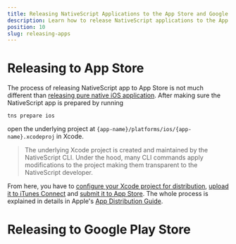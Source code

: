 ```yaml
---
title: Releasing NativeScript Applications to the App Store and Google Play Store
description: Learn how to release NativeScript applications to the App Store and Google Play Store
position: 10
slug: releasing-apps
---
```


# Releasing to App Store

The process of releasing NativeScript app to App Store is not much different than [releasing pure native iOS application](https://developer.apple.com/library/ios/documentation/IDEs/Conceptual/AppDistributionGuide/Introduction/Introduction.html). After making sure the NativeScript app is prepared by running

```
tns prepare ios
```

open the underlying project at `{app-name}/platforms/ios/{app-name}.xcodeproj` in Xcode.

> The underlying Xcode project is created and maintained by the NativeScript CLI. Under the hood, many CLI commands apply modifications to the project making them transparent to the NativeScript developer.

From here, you have to [configure your Xcode project for distribution](https://developer.apple.com/library/ios/documentation/IDEs/Conceptual/AppDistributionGuide/ConfiguringYourApp/ConfiguringYourApp.html), [upload it to iTunes Connect](https://developer.apple.com/library/ios/documentation/IDEs/Conceptual/AppDistributionGuide/UploadingYourApptoiTunesConnect/UploadingYourApptoiTunesConnect.html) and [submit it to App Store](https://developer.apple.com/library/ios/documentation/LanguagesUtilities/Conceptual/iTunesConnect_Guide/Chapters/SubmittingTheApp.html). The whole process is explained in details in Apple's [App Distribution Guide](https://developer.apple.com/library/ios/documentation/IDEs/Conceptual/AppDistributionGuide/Introduction/Introduction.html).

# Releasing to Google Play Store


